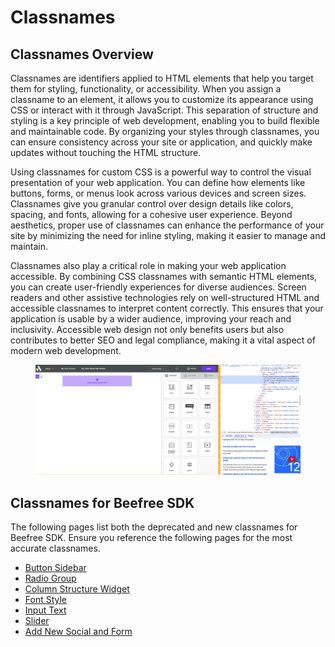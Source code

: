 # Classnames

## Classnames Overview <a href="#sample-custom-css-theme" id="sample-custom-css-theme"></a>

Classnames are identifiers applied to HTML elements that help you target them for styling, functionality, or accessibility. When you assign a classname to an element, it allows you to customize its appearance using CSS or interact with it through JavaScript. This separation of structure and styling is a key principle of web development, enabling you to build flexible and maintainable code. By organizing your styles through classnames, you can ensure consistency across your site or application, and quickly make updates without touching the HTML structure.

Using classnames for custom CSS is a powerful way to control the visual presentation of your web application. You can define how elements like buttons, forms, or menus look across various devices and screen sizes. Classnames give you granular control over design details like colors, spacing, and fonts, allowing for a cohesive user experience. Beyond aesthetics, proper use of classnames can enhance the performance of your site by minimizing the need for inline styling, making it easier to manage and maintain.

Classnames also play a critical role in making your web application accessible. By combining CSS classnames with semantic HTML elements, you can create user-friendly experiences for diverse audiences. Screen readers and other assistive technologies rely on well-structured HTML and accessible classnames to interpret content correctly. This ensures that your application is usable by a wider audience, improving your reach and inclusivity. Accessible web design not only benefits users but also contributes to better SEO and legal compliance, making it a vital aspect of modern web development.

<figure><img src="../../../../.gitbook/assets/CleanShot 2024-09-16 at 17.48.44.png" alt=""><figcaption></figcaption></figure>

## Classnames for Beefree SDK

The following pages list both the deprecated and new classnames for Beefree SDK. Ensure you reference the following pages for the most accurate classnames.

* [Button Sidebar](button-sidebar.md)
* [Radio Group](radio-group.md)
* [Column Structure Widget](column-structure-widget.md)
* [Font Style](font-style.md)
* [Input Text](input-text.md)
* [Slider](slider.md)
* [Add New Social and Form](add-new-social-and-form.md)
